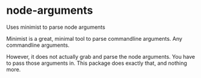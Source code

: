 # node-arguments
Uses minimist to parse node arguments

Minimist is a great, minimal tool to parse commandline arguments. Any commandline arguments.

However, it does not actually grab and parse the node arguments. You have to pass those arguments in. This package does exactly that, and nothing more.
